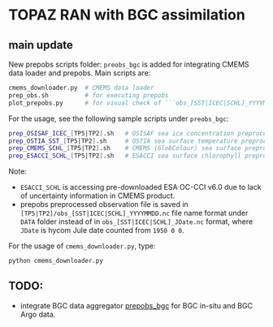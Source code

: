 # TOPAZ RAN with BGC assimilation

## main update

New prepobs scripts folder: ```preobs_bgc``` is added for integrating CMEMS data loader and prepobs. Main scripts are:
```bash
cmems_downloader.py  # CMEMS data loader
prep_obs.sh          # for executing prepobs
plot_prepobs.py      # for visual check of ```obs_[SST|ICEC|SCHL]_YYYYMMDD.nc``` 
```

For the usage, see the following sample scripts under ```preobs_bgc```:
```bash
prep_OSISAF_ICEC_[TP5|TP2].sh   # OSISAF sea ice concentration preprocessor for [TP5|TP2] grid
prep_OSTIA_SST_[TP5|TP2].sh     # OSTIA sea surface temperature preprocessor for [TP5|TP2] grid
prep_CMEMS_SCHL_[TP5|TP2].sh    # CMEMS (GlobColour) sea surface preprocessor for [TP5|TP2] grid
prep_ESACCI_SCHL_[TP5|TP2].sh   # ESACCI sea surface chlorophyll preprocessor for [TP5|TP2] grid
```
Note: 
- ```ESACCI_SCHL``` is accessing pre-downloaded ESA OC-CCI v6.0 due to lack of uncertainty information in CMEMS product.
- prepobs preprocessed observation file is saved in ```[TP5|TP2]/obs_[SST|ICEC|SCHL]_YYYYMMDD.nc``` file name format under ```DATA``` folder instead of in ```obs_[SST|ICEC|SCHL]_JDate.nc``` format, where ```JDate``` is hycom Jule date counted from ```1950 0 0```.  

For the usage of ```cmems_downloader.py```, type:
```bash
python cmems_downloader.py
```

## TODO:

- integrate BGC data aggregator [prepobs_bgc](https://github.com/nansencenter/prepobs_bgc) for BGC in-situ and BGC Argo data.
